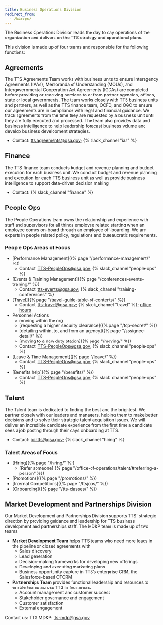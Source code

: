 ```yaml
---
title: Business Operations Division
redirect_from:
  - /bizops/
---
```


The Business Operations Division leads the day to day operations of the
organization and delivers on the TTS strategy and operational plans.

This division is made up of four teams and responsible for the following
functions:

## Agreements

The TTS Agreements Team works with business units to ensure Interagency
Agreements (IAAs), Memoranda of Understanding (MOUs), and Intergovernmental
Cooperation Act Agreements (IGCAs) are completed before providing or receiving
services to or from partner agencies, offices, state or local governments. The
team works closely with TTS business units and partners, as well as the TTS
finance team, OCFO, and OGC to ensure our agreements are in compliance with
legal and financial guidance. We track agreements from the time they are
requested by a business unit until they are fully executed and processed. The
team also provides data and business intelligence to help leadership forecast
business volume and develop business development strategies.

- Contact: tts.agreements@gsa.gov; {% slack_channel "iaa" %}

## Finance

The TTS finance team conducts budget and revenue planning and budget execution
for each business unit. We conduct budget and revenue planning and execution for
each TTS business unit as well as provide business intelligence to support
data-driven decision making.

- Contact: {% slack_channel "finance" %}

## People Ops

The People Operations team owns the relationship and experience with staff and
supervisors for all things employee related starting when an employee comes
on-board through an employee off-boarding. We are experts in people related
policy, regulations and bureaucratic requirements.

### People Ops Areas of Focus

- [Performance Management]({% page "/performance-management/" %})
  - Contact: TTS-PeopleOps@gsa.gov; {% slack_channel "people-ops" %}
- [Events & Training Management]({% page "/conferences-events-training/" %})
  - Contact: tts-events@gsa.gov; {% slack_channel "training-conferences" %}
- [Travel]({% page "/travel-guide-table-of-contents/" %})
  - Contact: tts-travel@gsa.gov; {% slack_channel "travel" %};
    [office hours](https://calendar.google.com/calendar/u/0/selfsched?cid=ZGplbWlsYS5tY2NyYXlAZ3NhLmdvdg)
- Personnel Actions
  - moving within the org
  - [requesting a higher security clearance]({% page "/top-secret/" %})
  - [detailing within, to, and from an agency]({% page "/assignee-detail/" %})
  - [moving to a new duty station]({% page "/moving/" %})
  - Contact: TTS-PeopleOps@gsa.gov; {% slack_channel "people-ops" %}
- [Leave & Time Management]({% page "/leave/" %})
  - Contact: TTS-PeopleOps@gsa.gov; {% slack_channel "people-ops" %}
- [Benefits help]({% page "/benefits/" %})
  - Contact: TTS-PeopleOps@gsa.gov; {% slack_channel "people-ops" %}

## Talent

The Talent team is dedicated to finding the best and the brightest. We partner
closely with our leaders and managers, helping them to make better decisions and
to solve their strategic talent acquisition issues. We will deliver an
incredible candidate experience from the first time a candidate sees a job
posting through their days onboarding at TTS.

- Contact: jointts@gsa.gov; {% slack_channel "hiring" %}

### Talent Areas of Focus

- [Hiring]({% page "/hiring/" %})
  - [Refer
    someone]({% page "/office-of-operations/talent/#referring-a-person" %})
- [Promotions]({% page "/promotions/" %})
- [Internal Competitions]({% page "/ttsjobs/" %})
- [Onboarding]({% page "/tts-classes/" %})

## Market Development and Partnerships Division
Our Market Development and Partnerships Division supports TTS’ strategic direction by providing guidance and leadership for TTS business development and partnerships staff. The MD&P team is made up of two teams:
- **Market Development Team** helps TTS teams who need more leads in the pipeline or closed agreements with:
  - Sales discovery
  - Lead generation
  - Decision-making frameworks for developing new offerings
  - Developing and executing marketing plans
  - Business opportunity capture in TTS’s enterprise CRM, the Salesforce-based OTCRM
- **Partnerships Team** provides functional leadership and resources to enable teams across TTS in four areas:
  - Account management and customer success
  - Stakeholder governance and engagement
  - Customer satisfaction
  - External engagement

Contact us: TTS MD&P: tts-mdp@gsa.gov


